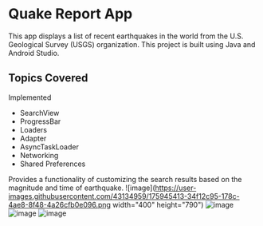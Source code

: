 Quake Report App
===================================

This app displays a list of recent earthquakes in the world
from the U.S. Geological Survey (USGS) organization.
This project is built using Java and Android Studio.

## **Topics Covered**

Implemented 
- SearchView
- ProgressBar
- Loaders
- Adapter
- AsyncTaskLoader
- Networking
- Shared Preferences

Provides a functionality of customizing the search results based on the magnitude and time of earthquake.
![image](https://user-images.githubusercontent.com/43134959/175945413-34f12c95-178c-4ae8-8f48-4a26cfb0e096.png width="400" height="790")
![image](https://user-images.githubusercontent.com/43134959/175945589-071903be-22fe-4675-972b-8809a0464765.png)
![image](https://user-images.githubusercontent.com/43134959/175946174-abc5286c-a9ea-4f4e-8867-aea08b7dd2a0.png)
![image](https://user-images.githubusercontent.com/43134959/175946331-b7439f0b-98e3-48b7-a1f6-ca2c988397c4.png)

